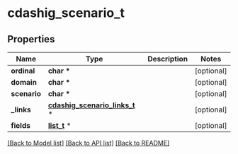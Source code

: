# cdashig_scenario_t

## Properties
Name | Type | Description | Notes
------------ | ------------- | ------------- | -------------
**ordinal** | **char \*** |  | [optional] 
**domain** | **char \*** |  | [optional] 
**scenario** | **char \*** |  | [optional] 
**_links** | [**cdashig_scenario_links_t**](cdashig_scenario_links.md) \* |  | [optional] 
**fields** | [**list_t**](cdashig_scenario_field.md) \* |  | [optional] 

[[Back to Model list]](../README.md#documentation-for-models) [[Back to API list]](../README.md#documentation-for-api-endpoints) [[Back to README]](../README.md)


